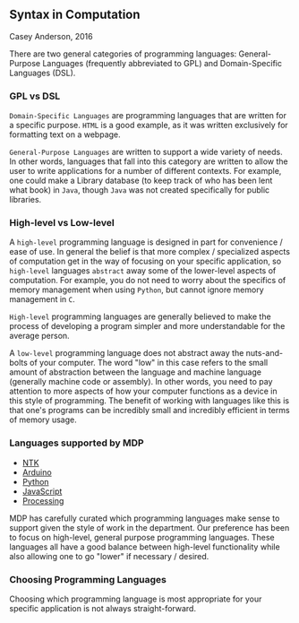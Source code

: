 ## Syntax in Computation
Casey Anderson, 2016

There are two general categories of programming languages: General-Purpose Languages (frequently abbreviated to GPL) and Domain-Specific Languages (DSL).

### GPL vs DSL

`Domain-Specific Languages` are programming languages that are written for a specific purpose. `HTML` is a good example, as it was written exclusively for formatting text on a webpage.

`General-Purpose Languages` are written to support a wide variety of needs. In other words, languages that fall into this category are written to allow the user to write applications for a number of different contexts. For example, one could make a Library database (to keep track of who has been lent what book) in `Java`, though `Java` was not created specifically for public libraries.

### High-level vs Low-level

A `high-level` programming language is designed in part for convenience / ease of use. In general the belief is that more complex / specialized aspects of computation get in the way of focusing on your specific application, so `high-level` languages `abstract` away some of the lower-level aspects of computation. For example, you do not need to worry about the specifics of memory management when using `Python`, but cannot ignore memory management in `C`.

`High-level` programming languages are generally believed to make the process of developing a program simpler and more understandable for the average person.

A `low-level` programming language does not abstract away the nuts-and-bolts of your computer. The word "low" in this case refers to the small amount of abstraction between the language and machine language (generally machine code or assembly). In other words, you need to pay attention to more aspects of how your computer functions as a device in this style of programming. The benefit of working with languages like this is that one's programs can be incredibly small and incredibly efficient in terms of memory usage.

### Languages supported by MDP

* [NTK](http://www.netlabtoolkit.org/)
* [Arduino](https://www.arduino.cc/)
* [Python](https://www.python.org/)
* [JavaScript](https://en.wikipedia.org/wiki/JavaScript)
* [Processing](https://processing.org/)

MDP has carefully curated which programming languages make sense to support given the style of work in the department. Our preference has been to focus on high-level, general purpose programming languages. These languages all have a good balance between high-level functionality while also allowing one to go "lower" if necessary / desired.

### Choosing Programming Languages

Choosing which programming language is most appropriate for your specific application is not always straight-forward.
